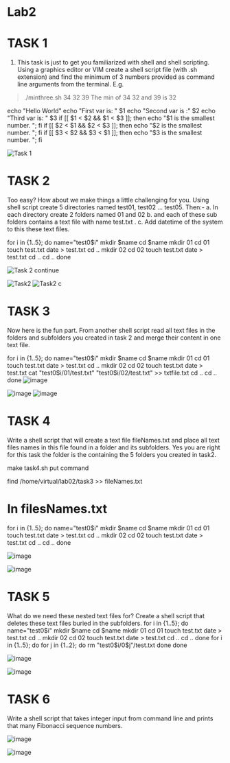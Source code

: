 # Lab2

# TASK 1
1. This task is just to get you familiarized with shell and shell scripting. Using a graphics
editor or VIM create a shell script file (with .sh extension) and find the minimum of 3
numbers provided as command line arguments from the terminal. E.g.
> ./minthree.sh 34 32 39
> The min of 34 32 and 39 is 32

echo "Hello World"
echo "First var is: " $1
echo "Second var is :" $2
echo "Third var is: " $3
if [[ $1 < $2 && $1 < $3 ]]; then echo "$1 is the smallest number. ";
fi
if [[ $2 < $1 && $2 < $3 ]]; then echo "$2 is the smallest number. ";
fi
if [[ $3 < $2 && $3 < $1 ]]; then echo "$3 is the smallest number. ";
fi

![Task 1](https://user-images.githubusercontent.com/123716596/217619650-57d0a651-c25d-4a1b-88eb-77c5e6ac26cb.png)


# TASK 2
Too easy? How about we make things a little challenging for you. Using shell script
create 5 directories named test01, test02 ... test05. Then:-
a. In each directory create 2 folders named 01 and 02
b. and each of these sub folders contains a text file with name test.txt .
c. Add datetime of the system to this these text files.

for i in {1..5}; do
name="test0$i"
mkdir $name
cd $name
mkdir 01
cd 01
touch test.txt
date > test.txt
cd ..
mkdir 02
cd 02
touch test.txt
date > test.txt
cd ..
cd ..
done

![Task 2 continue](https://user-images.githubusercontent.com/123716596/217622146-a329012b-9a5a-4247-95b8-f1dc0845acd6.PNG)

![Task2](https://user-images.githubusercontent.com/123716596/217621143-0a4f010b-e50e-49ac-ae43-0c80630ac58e.PNG)
![Task2 c](https://user-images.githubusercontent.com/123716596/217623682-fb7f288b-8601-4a1c-87af-ae52e9255662.PNG)


# TASK 3

Now here is the fun part. From another shell script read all text files in the folders and
subfolders you created in task 2 and merge their content in one text file.

for i in {1..5}; do
name="test0$i"
mkdir $name
cd $name
mkdir 01
cd 01
touch test.txt
date > test.txt
cd ..
mkdir 02
cd 02
touch test.txt
date > test.txt
cat "test0$i/01/test.txt" "test0$i/02/test.txt" >> txtfile.txt
cd ..
cd ..
done
![image](https://user-images.githubusercontent.com/123716596/218925136-298e559b-8a04-432a-95a0-f087a6649ef5.png)

![image](https://user-images.githubusercontent.com/123716596/218925798-de2850b9-bdc1-4818-8594-21ac27207399.png)
![image](https://user-images.githubusercontent.com/123716596/218926545-1ccfde2c-da09-42f9-bec7-b8e61abca2c1.png)

# TASK 4
Write a shell script that will create a text file fileNames.txt and place all text files names
in this file found in a folder and its subfolders. Yes you are right for this task the folder is
the containing the 5 folders you created in task2.

make task4.sh
put command 

find /home/virtual/lab02/task3 >> fileNames.txt

# In filesNames.txt
for i in {1..5}; do
name="test0$i"
mkdir $name
cd $name
mkdir 01
cd 01
touch test.txt
date > test.txt
cd ..
mkdir 02
cd 02
touch test.txt
date > test.txt
cd ..
cd ..
done

![image](https://user-images.githubusercontent.com/123716596/218931168-188dcaee-ae54-4834-8e51-ba0b92e42d7c.png)

![image](https://user-images.githubusercontent.com/123716596/218931330-b5b735fa-5152-4bd4-bdfe-41f12a83c18f.png)

# TASK 5

What do we need these nested text files for? Create a shell script that deletes these text
files buried in the subfolders.
for i in {1..5}; do
name="test0$i"
mkdir $name
cd $name
mkdir 01
cd 01
touch test.txt
date > test.txt
cd ..
mkdir 02
cd 02
touch test.txt
date > test.txt
cd ..
cd ..
done
for i in {1..5}; do
for j in {1..2}; do
rm "test0$i/0$j"/test.txt
done
done

![image](https://user-images.githubusercontent.com/123716596/218932043-a76f8370-4634-4ba2-bd1b-e95ca8632a50.png)

![image](https://user-images.githubusercontent.com/123716596/218932683-4f292c38-dc4b-4257-b95e-05e1b07c186c.png)

# TASK 6

Write a shell script that takes integer input from command line and prints that many
Fibonacci sequence numbers.

![image](https://user-images.githubusercontent.com/123716596/218933471-2eab602f-da10-4ecb-9745-8e8bad7694bc.png)

![image](https://user-images.githubusercontent.com/123716596/218933821-571b6231-aaa6-4bbf-9d09-588806e73d5c.png)







